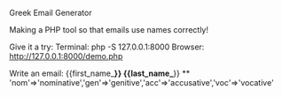Greek Email Generator

Making a PHP tool so that emails use names correctly!

Give it a try: 
Terminal: php -S 127.0.0.1:8000
Browser: http://127.0.0.1:8000/demo.php

Write an email: {{first_name_**}} {{last_name_**}}
** 'nom'=>'nominative','gen'=>'genitive','acc'=>'accusative','voc'=>'vocative'
